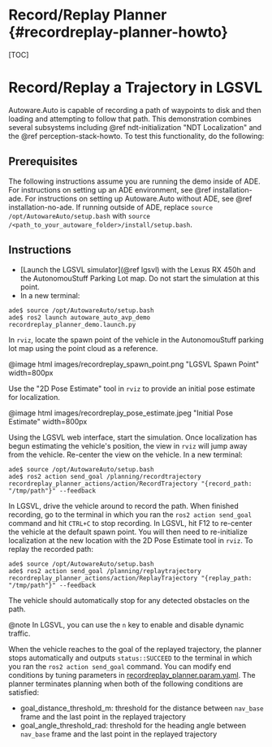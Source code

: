 Record/Replay Planner {#recordreplay-planner-howto}
=====================

[TOC]

# Record/Replay a Trajectory in LGSVL

Autoware.Auto is capable of recording a path of waypoints to disk and then loading and attempting to follow that path.
This demonstration combines several subsystems including @ref ndt-initialization "NDT Localization" and the @ref perception-stack-howto.
To test this functionality, do the following:

## Prerequisites

The following instructions assume you are running the demo inside of ADE.
For instructions on setting up an ADE environment, see @ref installation-ade.
For instructions on setting up Autoware.Auto without ADE, see @ref installation-no-ade.
If running outside of ADE, replace `source /opt/AutowareAuto/setup.bash` with `source /<path_to_your_autoware_folder>/install/setup.bash`.

## Instructions

- [Launch the LGSVL simulator](@ref lgsvl) with the Lexus RX 450h and the AutonomouStuff Parking Lot map. Do not start the simulation at this point.
- In a new terminal:
```
ade$ source /opt/AutowareAuto/setup.bash
ade$ ros2 launch autoware_auto_avp_demo recordreplay_planner_demo.launch.py
```

In `rviz`, locate the spawn point of the vehicle in the AutonomouStuff parking lot map using the point cloud as a reference.

@image html images/recordreplay_spawn_point.png "LGSVL Spawn Point" width=800px

Use the "2D Pose Estimate" tool in `rviz` to provide an initial pose estimate for localization.

@image html images/recordreplay_pose_estimate.jpeg "Initial Pose Estimate" width=800px

Using the LGSVL web interface, start the simulation.
Once localization has begun estimating the vehicle's position, the view in `rviz` will jump away from the vehicle. Re-center the view on the vehicle.
In a new terminal:

```
ade$ source /opt/AutowareAuto/setup.bash
ade$ ros2 action send_goal /planning/recordtrajectory recordreplay_planner_actions/action/RecordTrajectory "{record_path: "/tmp/path"}" --feedback
```

In LGSVL, drive the vehicle around to record the path.
When finished recording, go to the terminal in which you ran the `ros2 action send_goal` command and hit `CTRL+C` to stop recording.
In LGSVL, hit F12 to re-center the vehicle at the default spawn point.
You will then need to re-initialize localization at the new location with the 2D Pose Estimate tool in `rviz`.
To replay the recorded path:

```
ade$ source /opt/AutowareAuto/setup.bash
ade$ ros2 action send_goal /planning/replaytrajectory recordreplay_planner_actions/action/ReplayTrajectory "{replay_path: "/tmp/path"}" --feedback
```

The vehicle should automatically stop for any detected obstacles on the path.

@note In LGSVL, you can use the `n` key to enable and disable dynamic traffic.

When the vehicle reaches to the goal of the replayed trajectory, the planner stops automatically and outputs `status::SUCCEED` to the terminal in which you ran the `ros2 action send_goal` command.
You can modify end conditions by tuning parameters in [recordreplay_planner.param.yaml](src/tools/autoware_auto_avp_demo/param/recordreplay_planner.param.yaml). The planner terminates planning when both of the following conditions are satisfied:
* goal_distance_threshold_m: threshold for the distance between `nav_base` frame and the last point in the replayed trajectory
* goal_angle_threshold_rad: threshold for the heading angle between `nav_base` frame and the last point in the replayed trajectory